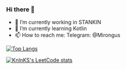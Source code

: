 ### Hi there 👋

- 🔭 I’m currently working in STANKIN
- 🌱 I’m currently learning Kotlin
- 📫 How to reach me: Telegram: @Mirongus

[![Top Langs](https://github-readme-stats.vercel.app/api/top-langs/?username=MironBano&layout=compact)](https://github.com/anuraghazra/github-readme-stats)

[![KnlnKS's LeetCode stats](https://leetcode-stats-six.vercel.app/api?username=SweetBano&theme=dark)](https://github.com/KnlnKS/leetcode-stats)

